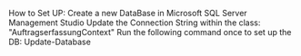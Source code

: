 How to Set UP:
Create a new DataBase in Microsoft SQL Server Management Studio
Update the Connection String within the class: "AuftragserfassungContext"
Run the following command once to set up the DB: Update-Database
